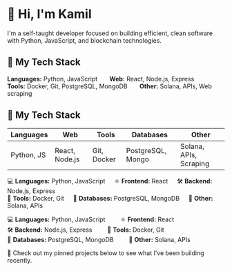 # 👋 Hi, I'm Kamil

I'm a self-taught developer focused on building efficient, clean software with Python, JavaScript, and blockchain technologies.

## 💼 My Tech Stack
**Languages:** Python, JavaScript   **Web:** React, Node.js, Express  
**Tools:** Docker, Git, PostgreSQL, MongoDB   **Other:** Solana, APIs, Web scraping

## 💼 My Tech Stack

| Languages      | Web               | Tools               | Databases         | Other                   |
|----------------|-------------------|---------------------|-------------------|--------------------------|
| Python, JS     | React, Node.js    | Git, Docker         | PostgreSQL, Mongo | Solana, APIs, Scraping   |

💻 **Languages:** Python, JavaScript  ⚛️ **Frontend:** React  🛠️ **Backend:** Node.js, Express  
🐳 **Tools:** Docker, Git  💾 **Databases:** PostgreSQL, MongoDB  🔗 **Other:** Solana, APIs

💻 **Languages:** Python, JavaScript   ⚛️ **Frontend:** React  
🛠️ **Backend:** Node.js, Express   🐳 **Tools:** Docker, Git  
💾 **Databases:** PostgreSQL, MongoDB   🔗 **Other:** Solana, APIs


📌 Check out my pinned projects below to see what I’ve been building recently.
